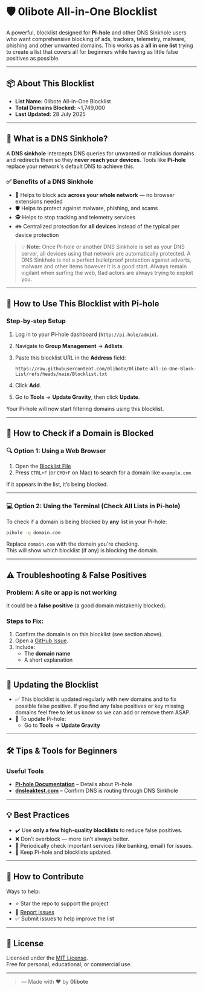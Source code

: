 # 🛡️ 0libote All-in-One Blocklist

A powerful, blocklist designed for **Pi-hole** and other DNS Sinkhole users who want comprehensive blocking of ads, trackers, telemetry, malware, phishing and other unwanted domains. This works as a **all in one list** trying to create a list that covers all for beginners while having as little false positives as possible.

---

## 📦 About This Blocklist

- **List Name:** 0libote All-in-One Blocklist
- **Total Domains Blocked:** ~1,749,000
- **Last Updated:** 28 July 2025

---

## 📘 What is a DNS Sinkhole?

A **DNS sinkhole** intercepts DNS queries for unwanted or malicious domains and redirects them so they **never reach your devices**. Tools like **Pi-hole** replace your network's default DNS to achieve this.

### ✅ Benefits of a DNS Sinkhole

- 🚫 Helps to block ads **across your whole network** — no browser extensions needed
- 🛡️ Helps to protect against malware, phishing, and scams
- 🕵️ Helps to stop tracking and telemetry services
- 👪 Centralized protection for **all devices** instead of the typical per device protection 

> 💡 **Note:** Once Pi-hole or another DNS Sinkhole is set as your DNS server, all devices using that network are automatically protected. A DNS Sinkhole is not a perfect bulletproof protection against adverts, malware and other items however it is a good start. Always remain vigilant when surfing the web, Bad actors are always trying to exploit you.

---

## 📄 How to Use This Blocklist with Pi-hole

### Step-by-step Setup

1. Log in to your Pi-hole dashboard (`http://pi.hole/admin`).
2. Navigate to **Group Management** → **Adlists**.
3. Paste this blocklist URL in the **Address** field:

   ```
   https://raw.githubusercontent.com/0libote/0libote-All-in-One-Block-List/refs/heads/main/Blocklist.txt
   ```

4. Click **Add**.
5. Go to **Tools** → **Update Gravity**, then click **Update**.

Your Pi-hole will now start filtering domains using this blocklist.

---

## 🔎 How to Check if a Domain is Blocked

### 🔍 Option 1: Using a Web Browser

1. Open the [Blocklist File](https://raw.githubusercontent.com/0libote/0libote-All-in-One-Block-List/refs/heads/main/Blocklist.txt)
2. Press `CTRL+F` (or `CMD+F` on Mac) to search for a domain like `example.com`

If it appears in the list, it’s being blocked.

---

### 💻 Option 2: Using the Terminal (Check All Lists in Pi-hole)

To check if a domain is being blocked by **any** list in your Pi-hole:

```bash
pihole -q domain.com
```

Replace `domain.com` with the domain you're checking.  
This will show which blocklist (if any) is blocking the domain.

---

## ⚠️ Troubleshooting & False Positives

### Problem: A site or app is not working
It could be a **false positive** (a good domain mistakenly blocked).

### Steps to Fix:

1. Confirm the domain is on this blocklist (see section above).
2. Open a [GitHub Issue](https://github.com/0libote/0libote-All-in-One-Block-List/issues).
3. Include:
   - The **domain name**
   - A short explanation 

---

## 🔄 Updating the Blocklist

- ✅ This blocklist is updated regularly with new domains and to fix possible false positive. If you find any false positives or key missing domains feel free to let us know so we can add or remove them ASAP.
- 🔁 To update Pi-hole:
  - Go to **Tools** → **Update Gravity**

---

## 🛠️ Tips & Tools for Beginners

### Useful Tools

- **[Pi-hole Documentation](https://docs.pi-hole.net)** – Details about Pi-hole
- **[dnsleaktest.com](https://dnsleaktest.com/)** – Confirm DNS is routing through DNS Sinkhole

---

## 💡 Best Practices

- ✔️ Use **only a few high-quality blocklists** to reduce false positives.
- ❌ Don’t overblock — more isn’t always better.
- 🧪 Periodically check important services (like banking, email) for issues.
- 🔄 Keep Pi-hole and blocklists updated.

---

## 🙌 How to Contribute

Ways to help:

- ⭐ Star the repo to support the project
- 🐞 [Report issues](https://github.com/0libote/0libote-All-in-One-Block-List/issues)
- ✅ Submit issues to help improve the list

---

## 📜 License

Licensed under the [MIT License](LICENSE).  
Free for personal, educational, or commercial use.

---

> — Made with ❤️ by **0libote**
